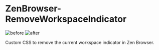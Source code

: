 # ZenBrowser-RemoveWorkspaceIndicator
![before](https://github.com/user-attachments/assets/67ba7417-e1b4-40b8-998f-fd76d2b3405b)
![after](https://github.com/user-attachments/assets/fabd6362-2945-4a85-b960-88cb030a28d4)

Custom CSS to remove the current workspace indicator in Zen Browser.
